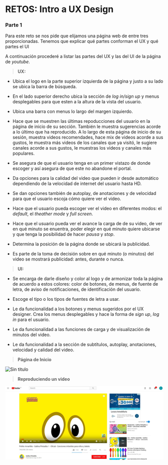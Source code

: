 # **RETOS: Intro a UX Design**

### **Parte 1**

Para este reto se nos pide que elijamos una página web de entre tres proporcionadas. Tenemos que explicar qué partes conforman el UX y qué partes el UI

A continuación procederé a listar las partes del UX y las del UI de la página de _youtube_.

> **UX:**

* Ubica el logo en la parte superior izquierda de la página y justo a su lado se ubica la barra de búsqueda. 

* En el lado superior derecho ubica la sección de _log in/sign up_ y menus desplegables para que esten a la altura de la vista del usuario.

* Ubica una barra con menus lo largo del margen izquierdo.

* Hace que se muestren las últimas repoducciones del usuario en la página de inicio de su sección. También le muestra sugerencias acorde a lo último que ha reproducido. A lo largo de esta página de inicio de su sesión, muestra videos recomendades, hace mix de videos acorde a sus gustos, le muestra más videos de los canales que ya visitó, le sugiere canales acorde a sus gustos, le muestras los videos y canales más populares.

* Se asegura de que el usuario tenga en un primer vistazo de donde escoger y así asegura de que este no abandone el portal.

* Da opciones para la calidad del video que pueden ir desde automático dependiendo de la velocidad de internet del usuario hasta HD.

* Se dan opciones también de autoplay, de anotaciones y de velocidad para que el usuario escoja cómo quiere ver el video.

* Hace que el usuario pueda escoger ver el video en diferentes modos: el _default_, el _theather mode_ y _full screen_.

* Hace que el usuario pueda ver el avance la carga de de su video, de ver en qué minuto se enuentra, poder elegir en qué minuto quiere ubicarse y que tenga la posibilidad de hacer _pausa_ y _stop_.

* Determina la posición de la página donde se ubicará la publicidad.

* Es parte de la toma de decisión sobre en qué minuto (o minutos) del video se mostrará publicidad: antes, durante o nunca.

> **UI:**

* Se encarga de darle diseño y color al logo y de armonizar toda la página de acuerdo a estos colores: color de botones, de menus, de fuente de letra, de aviso de notificaciones, de identificación del usuario.

* Escoge el tipo o los tipos de fuentes de letra a usar.

* Le da funcionalidad a los botones y menus sugeridos por el UX designer. Crea los menus desplegables y hace la forma de _sign up_, _log in_ para el usuario.

* Le da funcionalidad a las funciones de carga y de visualización de minutos del video.

* Le da funcionalidad a la sección de subtítulos, autoplay, anotaciones, velocidad y calidad del video.

> **Página de Inicio**

![Sin titulo](assets/images/youtube.png)

> **Reproduciendo un video**

![Sin titulo](assets/images/youtube_video.JPG)
